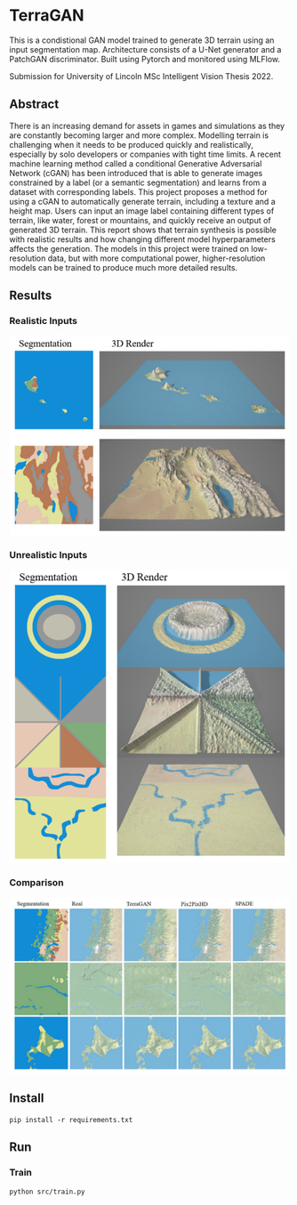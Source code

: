 # TerraGAN

This is a condistional GAN model trained to generate 3D terrain using an input segmentation map. Architecture consists of a U-Net generator and a PatchGAN discriminator. Built using Pytorch and monitored using MLFlow.

Submission for University of Lincoln MSc Intelligent Vision Thesis 2022.

## Abstract

There is an increasing demand for assets in games and simulations as they are constantly becoming larger and more complex. Modelling terrain is challenging when it needs to be produced quickly and realistically, especially by solo developers or companies with tight time limits. A recent machine learning method called a conditional Generative Adversarial Network (cGAN) has been introduced that is able to generate images constrained by a label (or a semantic segmentation) and learns from a dataset with corresponding labels. This project proposes a method for using a cGAN to automatically generate terrain, including a texture and a height map. Users can input an image label containing different types of terrain, like water, forest or mountains, and quickly receive an output of generated 3D terrain. This report shows that terrain synthesis is possible with realistic results and how changing different model hyperparameters affects the generation. The models in this project were trained on low-resolution data, but with more computational power, higher-resolution models can be trained to produce much more detailed results.

## Results

### Realistic Inputs

![](media/image.png)

### Unrealistic Inputs

![](media/image-1.png)

### Comparison

![](media/image-2.png)

## Install

```
pip install -r requirements.txt
```

## Run

### Train

```
python src/train.py
```